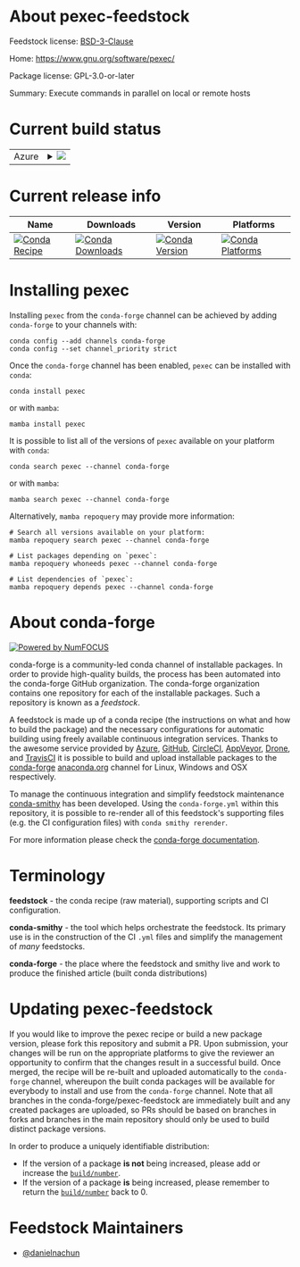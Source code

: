 About pexec-feedstock
=====================

Feedstock license: [BSD-3-Clause](https://github.com/conda-forge/pexec-feedstock/blob/main/LICENSE.txt)

Home: https://www.gnu.org/software/pexec/

Package license: GPL-3.0-or-later

Summary: Execute commands in parallel on local or remote hosts

Current build status
====================


<table>
    
  <tr>
    <td>Azure</td>
    <td>
      <details>
        <summary>
          <a href="https://dev.azure.com/conda-forge/feedstock-builds/_build/latest?definitionId=25906&branchName=main">
            <img src="https://dev.azure.com/conda-forge/feedstock-builds/_apis/build/status/pexec-feedstock?branchName=main">
          </a>
        </summary>
        <table>
          <thead><tr><th>Variant</th><th>Status</th></tr></thead>
          <tbody><tr>
              <td>linux_64</td>
              <td>
                <a href="https://dev.azure.com/conda-forge/feedstock-builds/_build/latest?definitionId=25906&branchName=main">
                  <img src="https://dev.azure.com/conda-forge/feedstock-builds/_apis/build/status/pexec-feedstock?branchName=main&jobName=linux&configuration=linux%20linux_64_" alt="variant">
                </a>
              </td>
            </tr><tr>
              <td>osx_64</td>
              <td>
                <a href="https://dev.azure.com/conda-forge/feedstock-builds/_build/latest?definitionId=25906&branchName=main">
                  <img src="https://dev.azure.com/conda-forge/feedstock-builds/_apis/build/status/pexec-feedstock?branchName=main&jobName=osx&configuration=osx%20osx_64_" alt="variant">
                </a>
              </td>
            </tr>
          </tbody>
        </table>
      </details>
    </td>
  </tr>
</table>

Current release info
====================

| Name | Downloads | Version | Platforms |
| --- | --- | --- | --- |
| [![Conda Recipe](https://img.shields.io/badge/recipe-pexec-green.svg)](https://anaconda.org/conda-forge/pexec) | [![Conda Downloads](https://img.shields.io/conda/dn/conda-forge/pexec.svg)](https://anaconda.org/conda-forge/pexec) | [![Conda Version](https://img.shields.io/conda/vn/conda-forge/pexec.svg)](https://anaconda.org/conda-forge/pexec) | [![Conda Platforms](https://img.shields.io/conda/pn/conda-forge/pexec.svg)](https://anaconda.org/conda-forge/pexec) |

Installing pexec
================

Installing `pexec` from the `conda-forge` channel can be achieved by adding `conda-forge` to your channels with:

```
conda config --add channels conda-forge
conda config --set channel_priority strict
```

Once the `conda-forge` channel has been enabled, `pexec` can be installed with `conda`:

```
conda install pexec
```

or with `mamba`:

```
mamba install pexec
```

It is possible to list all of the versions of `pexec` available on your platform with `conda`:

```
conda search pexec --channel conda-forge
```

or with `mamba`:

```
mamba search pexec --channel conda-forge
```

Alternatively, `mamba repoquery` may provide more information:

```
# Search all versions available on your platform:
mamba repoquery search pexec --channel conda-forge

# List packages depending on `pexec`:
mamba repoquery whoneeds pexec --channel conda-forge

# List dependencies of `pexec`:
mamba repoquery depends pexec --channel conda-forge
```


About conda-forge
=================

[![Powered by
NumFOCUS](https://img.shields.io/badge/powered%20by-NumFOCUS-orange.svg?style=flat&colorA=E1523D&colorB=007D8A)](https://numfocus.org)

conda-forge is a community-led conda channel of installable packages.
In order to provide high-quality builds, the process has been automated into the
conda-forge GitHub organization. The conda-forge organization contains one repository
for each of the installable packages. Such a repository is known as a *feedstock*.

A feedstock is made up of a conda recipe (the instructions on what and how to build
the package) and the necessary configurations for automatic building using freely
available continuous integration services. Thanks to the awesome service provided by
[Azure](https://azure.microsoft.com/en-us/services/devops/), [GitHub](https://github.com/),
[CircleCI](https://circleci.com/), [AppVeyor](https://www.appveyor.com/),
[Drone](https://cloud.drone.io/welcome), and [TravisCI](https://travis-ci.com/)
it is possible to build and upload installable packages to the
[conda-forge](https://anaconda.org/conda-forge) [anaconda.org](https://anaconda.org/)
channel for Linux, Windows and OSX respectively.

To manage the continuous integration and simplify feedstock maintenance
[conda-smithy](https://github.com/conda-forge/conda-smithy) has been developed.
Using the ``conda-forge.yml`` within this repository, it is possible to re-render all of
this feedstock's supporting files (e.g. the CI configuration files) with ``conda smithy rerender``.

For more information please check the [conda-forge documentation](https://conda-forge.org/docs/).

Terminology
===========

**feedstock** - the conda recipe (raw material), supporting scripts and CI configuration.

**conda-smithy** - the tool which helps orchestrate the feedstock.
                   Its primary use is in the construction of the CI ``.yml`` files
                   and simplify the management of *many* feedstocks.

**conda-forge** - the place where the feedstock and smithy live and work to
                  produce the finished article (built conda distributions)


Updating pexec-feedstock
========================

If you would like to improve the pexec recipe or build a new
package version, please fork this repository and submit a PR. Upon submission,
your changes will be run on the appropriate platforms to give the reviewer an
opportunity to confirm that the changes result in a successful build. Once
merged, the recipe will be re-built and uploaded automatically to the
`conda-forge` channel, whereupon the built conda packages will be available for
everybody to install and use from the `conda-forge` channel.
Note that all branches in the conda-forge/pexec-feedstock are
immediately built and any created packages are uploaded, so PRs should be based
on branches in forks and branches in the main repository should only be used to
build distinct package versions.

In order to produce a uniquely identifiable distribution:
 * If the version of a package **is not** being increased, please add or increase
   the [``build/number``](https://docs.conda.io/projects/conda-build/en/latest/resources/define-metadata.html#build-number-and-string).
 * If the version of a package **is** being increased, please remember to return
   the [``build/number``](https://docs.conda.io/projects/conda-build/en/latest/resources/define-metadata.html#build-number-and-string)
   back to 0.

Feedstock Maintainers
=====================

* [@danielnachun](https://github.com/danielnachun/)

